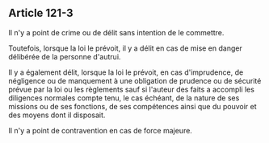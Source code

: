 Article 121-3
----
Il n'y a point de crime ou de délit sans intention de le commettre.

Toutefois, lorsque la loi le prévoit, il y a délit en cas de mise en danger
délibérée de la personne d'autrui.

Il y a également délit, lorsque la loi le prévoit, en cas d'imprudence, de
négligence ou de manquement à une obligation de prudence ou de sécurité prévue
par la loi ou les règlements sauf si l'auteur des faits a accompli les
diligences normales compte tenu, le cas échéant, de la nature de ses missions ou
de ses fonctions, de ses compétences ainsi que du pouvoir et des moyens dont il
disposait.

Il n'y a point de contravention en cas de force majeure.
